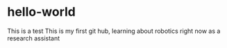 # hello-world
This is a test
This is my first git hub, learning about robotics right now as a research assistant
